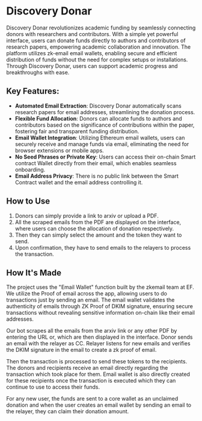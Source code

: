 # Discovery Donar

Discovery Donar revolutionizes academic funding by seamlessly connecting donors with researchers and contributors. With a simple yet powerful interface, users can donate funds directly to authors and contributors of research papers, empowering academic collaboration and innovation. The platform utilizes zk-email email wallets, enabling secure and efficient distribution of funds without the need for complex setups or installations. Through Discovery Donar, users can support academic progress and breakthroughs with ease.

## Key Features:

- **Automated Email Extraction**: Discovery Donar automatically scans research papers for email addresses, streamlining the donation process.
- **Flexible Fund Allocation**: Donors can allocate funds to authors and contributors based on the significance of contributions within the paper, fostering fair and transparent funding distribution.
- **Email Wallet Integration**: Utilizing Ethereum email wallets, users can securely receive and manage funds via email, eliminating the need for browser extensions or mobile apps.
- **No Seed Phrases or Private Key**: Users can access their on-chain Smart contract Wallet directly from their email, which enables seamless onboarding.
- **Email Address Privacy**: There is no public link between the Smart Contract wallet and the email address controlling it.

## How to Use

1. Donors can simply provide a link to arxiv or upload a PDF.
2. All the scraped emails from the PDF are displayed on the interface, where users can choose the allocation of donation respectively.
3. Then they can simply select the amount and the token they want to send.
4. Upon confirmation, they have to send emails to the relayers to process the transaction.

## How It's Made

The project uses the "Email Wallet" function built by the zkemail team at EF. We utilize the Proof of email across the app, allowing users to do transactions just by sending an email. The email wallet validates the authenticity of emails through ZK Proof of DKIM signature, ensuring secure transactions without revealing sensitive information on-chain like their email addresses.

Our bot scrapes all the emails from the arxiv link or any other PDF by entering the URL or, which are then displayed in the interface. Donor sends an email with the relayer as CC. Relayer listens for new emails and verifies the DKIM signature in the email to create a zk proof of email.

Then the transaction is processed to send these tokens to the recipients. The donors and recipients receive an email directly regarding the transaction which took place for them. Email wallet is also directly created for these recipients once the transaction is executed which they can continue to use to access their funds.

For any new user, the funds are sent to a core wallet as an unclaimed donation and when the user creates an email wallet by sending an email to the relayer, they can claim their donation amount.

